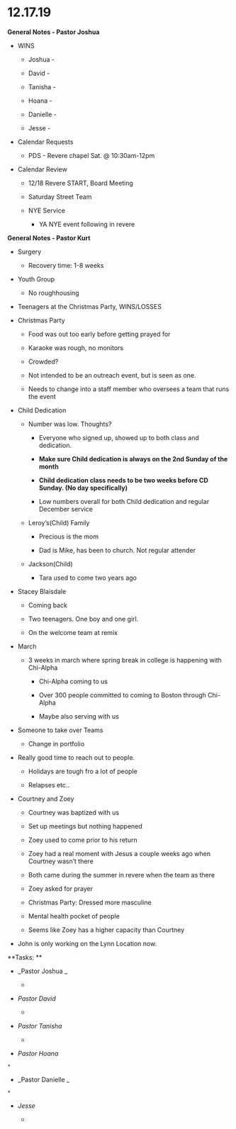 #  **12.17.19**

**General Notes - Pastor Joshua**

  * WINS

    * Joshua - 

    * David - 

    * Tanisha - 

    * Hoana - 

    * Danielle - 

    * Jesse - 

  

  * Calendar Requests

    * PDS - Revere chapel Sat. @ 10:30am-12pm 

  

  

  * Calendar Review

    * 12/18 Revere START, Board Meeting

    * Saturday Street Team

    * NYE Service

      * YA NYE event following in revere

  

  

**General Notes - Pastor Kurt**

  * Surgery 

    * Recovery time: 1-8 weeks

  * Youth Group

    * No roughhousing

  * Teenagers at the Christmas Party, WINS/LOSSES

  * Christmas Party 

    * Food was out too early before getting prayed for

    * Karaoke was rough, no monitors

    * Crowded?

    * Not intended to be an outreach event, but is seen as one.

    * Needs to change into a staff member who oversees a team that runs the event

  * Child Dedication

    * Number was low. Thoughts?

      * Everyone who signed up, showed up to both class and dedication.

      * **Make sure Child dedication is always on the 2nd Sunday of the month**

      * **Child dedication class needs to be two  weeks before CD Sunday. (No day specifically)**

      * Low numbers overall for both Child dedication and regular December service

    * Leroy’s(Child) Family

        * Precious is the mom

        * Dad is Mike, has been to church. Not regular attender

    * Jackson(Child)

      * Tara used to come two years ago

  * Stacey Blaisdale

    * Coming back

    * Two teenagers. One boy and one girl.

    * On the welcome team at remix

  * March

    * 3 weeks in march where spring break in college is happening with Chi-Alpha

      * Chi-Alpha coming to us

      * Over 300 people committed to coming to Boston through Chi-Alpha

      * Maybe also serving with us

  * Someone to take over Teams

    * Change in portfolio

  * Really good time to reach out to people.

    * Holidays are tough fro a lot of people

    * Relapses etc..

  * Courtney and Zoey

    * Courtney was baptized with us

    * Set up meetings but nothing happened

    * Zoey used to come prior to his return

    * Zoey had a real moment with Jesus a couple weeks ago when Courtney wasn’t there

    * Both came during the summer in revere when the team as there

    * Zoey asked for prayer

    * Christmas Party: Dressed more masculine

    * Mental health pocket of people

    * Seems like Zoey has a higher capacity than Courtney

  * John is only working on the Lynn Location now.

  

  

**Tasks:  **

  * _Pastor  Joshua _

    *   

  * _Pastor  David_

    *  

  * _Pastor Tanisha_

    *   

  *  _Pastor Hoana_

    *   

  *  _Pastor  Danielle _

    *   

  * _Jesse_

    *   

  


